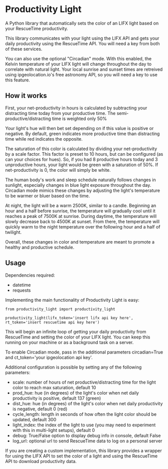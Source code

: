 # Productivity Light
A Python library that automatically sets the color of an LIFX light based on your RescueTime productivity.

This library communicates with your light using the LIFX API and gets your daily productivity using the RescueTime API. You will need a key from both of these services.

You can also use the optional "Circadian" mode. With this enabled, the Kelvin temperature of your LIFX light will change throughout the day to correlate with natural light. Your local sunrise and sunset times are retreived using ipgeolocation.io's free astronomy API, so you will need a key to use this feature.

## How it works
First, your net-productivity in hours is calculated by subtracting your distracting time today from your productive time. The semi-productive/distracting time is weighted only 50%

Your light's hue will then bet set depending on if this value is positive or negative. By default, green indicates more productive time than distracting time while red indicates the opposite.

The saturation of this color is calculated by dividing your net-productivity by a scale factor. This factor is preset to 10 hours, but can be configured (as can your choices for hues). So, if you had 8 productive hours today and 3 unproductive hours, your light would be green with a saturation of 50%. If net-productivity is 0, the color will simply be white. 

The human body's work and sleep schedule naturally follows changes in sunlight, especially changes in blue light exposure throughout the day. Circadian mode mimics these changes by adjusting the light's temperature to be warmer or bluer based on the time.

At night, the light will be a warm 2500K, similar to a candle. Beginning an hour and a half before sunrise, the temperature will gradually cool until it reaches a peak of 7500K at sunrise. During daytime, the temperature will slowly decrease back to 4500K at sunset. From there, the temperature will quickly warm to the night temperature over the following hour and a half of twilight.

Overall, these changes in color and temperature are meant to promote a healthy and productive schedule.

## Usage
Dependencies required:
- datetime
- requests

Implementing the main functionality of Productivity Light is easy:

    from productivity_light import productivity_light
    
    productivity_light(lifx_token='insert lifx api key here', rt_token='insert rescuetime api key here')

This will begin an infinite loop of getting your daily productivity from RescueTime and setting the color of your LIFX light. You can keep this running on your machine or as a background task on a server.

To enable Circadian mode, pass in the additional parameters circadian=True and ct_token='your ipgeolocation api key'.

Additional configuration is possible by setting any of the following parameters:
- scale: number of hours of net productive/distracting time for the light color to reach max saturation, default 10
- prod_hue: hue (in degrees) of the light's color when net daily productivity is positive, default 137 (green)
- dist_hue: hue (in degrees) of the light's color when net daily productivity is negative, default 0 (red)
- cycle_length: length in seconds of how often the light color should be updated, default 300
- light_index: the index of the light to use (you may need to experiment with this in multi-light setups), default 0
- debug: True/False option to display debug info in console, default False
- log_url: optional url to send RescueTime data to log on a personal server

If you are creating a custom implementation, this library provides a wrapper for using the LIFX API to set the color of a light and using the RescueTime API to download productivity data.
